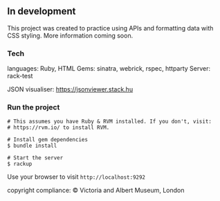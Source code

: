 ## In development 

This project was created to practice using APIs and formatting data with CSS styling.
More information coming soon.

### Tech

languages: Ruby, HTML
Gems: sinatra, webrick, rspec, httparty
Server: rack-test

<!-- add link to V&A API -->
JSON visualiser: https://jsonviewer.stack.hu 
<!-- excalladraw, figma, trello for planning -->

### Run the project

```shell
# This assumes you have Ruby & RVM installed. If you don't, visit:
# https://rvm.io/ to install RVM.

# Install gem dependencies 
$ bundle install

# Start the server
$ rackup
```

Use your browser to visit `http://localhost:9292` 


copyright compliance:
© Victoria and Albert Museum, London
